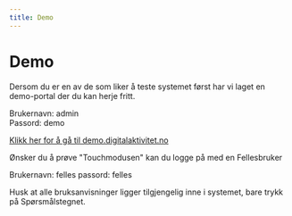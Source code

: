 ```yaml
---
title: Demo
---
```

# Demo

Dersom du er en av de som liker å teste systemet først har vi laget en demo-portal der du kan herje fritt. 

Brukernavn: admin  
Passord: demo

<a href="https://demo.digitalaktivitet.no/" target="_blank">Klikk her for å gå til demo.digitalaktivitet.no</a>

Ønsker du å prøve "Touchmodusen" kan du logge på med en Fellesbruker

Brukernavn: felles
passord: felles

Husk at alle bruksanvisninger ligger tilgjengelig inne i systemet, bare trykk på Spørsmålstegnet.
